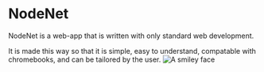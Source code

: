 # NodeNet
NodeNet is a web-app that is written with only standard web development. 

It is made this way so that it is simple, easy to understand, compatable with chromebooks, and can be tailored by the user.
![A smiley face]()
